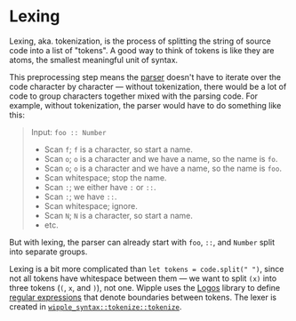 # Lexing

Lexing, aka. tokenization, is the process of splitting the string of source code into a list of "tokens". A good way to think of tokens is like they are atoms, the smallest meaningful unit of syntax.

This preprocessing step means the [parser](./parsing.md) doesn't have to iterate over the code character by character — without tokenization, there would be a lot of code to group characters together mixed with the parsing code. For example, without tokenization, the parser would have to do something like this:

> Input: `foo :: Number`
>
> -   Scan `f`; `f` is a character, so start a name.
> -   Scan `o`; `o` is a character and we have a name, so the name is `fo`.
> -   Scan `o`; `o` is a character and we have a name, so the name is `foo`.
> -   Scan whitespace; stop the name.
> -   Scan `:`; we either have `:` or `::`.
> -   Scan `:`; we have `::`.
> -   Scan whitespace; ignore.
> -   Scan `N`; `N` is a character, so start a name.
> -   etc.

But with lexing, the parser can already start with `foo`, `::`, and `Number` split into separate groups.

Lexing is a bit more complicated than `let tokens = code.split(" ")`, since not all tokens have whitespace between them — we want to split `(x)` into three tokens (`(`, `x`, and `)`), not one. Wipple uses the [Logos](https://github.com/maciejhirsz/logos) library to define [regular expressions](https://developer.mozilla.org/en-US/docs/Web/JavaScript/Reference/Regular_expressions) that denote boundaries between tokens. The lexer is created in [`wipple_syntax::tokenize::tokenize`](/api/wipple_syntax/tokenize/fn.tokenize.html).

